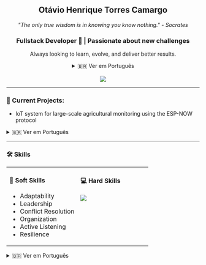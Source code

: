 <div align="center">

  <h2><strong>Otávio</strong> Henrique Torres <strong>Camargo</strong></h2>
  
  <i>"The only true wisdom is in knowing you know nothing." - Socrates</i>
  
  <h3>
    Fullstack Developer 👋 | Passionate about new challenges
  </h3>
  
  <p>
    Always looking to learn, evolve, and deliver better results.
  </p>

  <details>
    <summary>🇧🇷 Ver em Português</summary>
    <p>
      Desenvolvedor Fullstack 👋 | Apaixonado por novos desafios.
      <br>
      Sempre em busca de aprender, evoluir e entregar melhores resultados.
    </p>
  </details>
  
  <br>

  <a href="https://www.linkedin.com/in/otaviohtc/">
    <img src="https://img.shields.io/badge/LinkedIn-0077B5?style=for-the-badge&logo=linkedin&logoColor=white">
  </a>

</div>

---

### 🚀 Current Projects:
<ul>
  <li>IoT system for large-scale agricultural monitoring using the ESP-NOW protocol</li>
</ul>

<details>
  <summary>🇧🇷 Ver em Português</summary>
  ### 🚀 Projetos Atuais:
  <ul>
    <li>Sistema IoT para monitoramento agrícola em larga escala utilizando o protocolo ESP-NOW</li>
  </ul>
</details>

---

### 🛠️ Skills

<table>
  <tr>
    <td valign="top" width="50%">
      <h4>🧠 Soft Skills</h4>
      <ul>
        <li>Adaptability</li>
        <li>Leadership</li>
        <li>Conflict Resolution</li>
        <li>Organization</li>
        <li>Active Listening</li>
        <li>Resilience</li>
      </ul>
    </td>
    <td valign="top" width="50%">
      <h4>💻 Hard Skills</h4>
      <p align="left">
        <a href="https://skillicons.dev">
          <img src="https://skillicons.dev/icons?i=html,css,java,js,c,mysql,cypress,git,scrum,kanban" />
        </a>
      </p>
    </td>
  </tr>
</table>

<details>
  <summary>🇧🇷 Ver em Português</summary>
  ### 🛠️ Habilidades
  <table>
    <tr>
      <td valign="top" width="50%">
        <h4>🧠 Soft Skills</h4>
        <ul>
          <li>Adaptabilidade</li>
          <li>Liderança</li>
          <li>Resolução de Conflitos</li>
          <li>Organização</li>
          <li>Escuta Ativa</li>
          <li>Resiliência</li>
        </ul>
      </td>
      <td valign="top" width="50%">
        <h4>💻 Hard Skills</h4>
        <p align="left">
          <a href="https://skillicons.dev">
            <img src="https://skillicons.dev/icons?i=html,css,java,js,c,mysql,cypress,git,scrum,kanban" />
          </a>
        </p>
      </td>
    </tr>
  </table>
</details>
